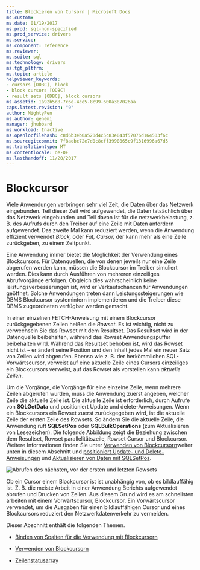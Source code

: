 ```yaml
---
title: Blockieren von Cursorn | Microsoft Docs
ms.custom: 
ms.date: 01/19/2017
ms.prod: sql-non-specified
ms.prod_service: drivers
ms.service: 
ms.component: reference
ms.reviewer: 
ms.suite: sql
ms.technology: drivers
ms.tgt_pltfrm: 
ms.topic: article
helpviewer_keywords:
- cursors [ODBC], block
- block cursors [ODBC]
- result sets [ODBC], block cursors
ms.assetid: 1a92b5d8-7c6e-4ce5-8c99-600a387026aa
caps.latest.revision: "9"
author: MightyPen
ms.author: genemi
manager: jhubbard
ms.workload: Inactive
ms.openlocfilehash: c8d6b3eb0a520d4c5c83e043f57076d164503f6c
ms.sourcegitcommit: 7f8aebc72e7d0c8cff3990865c9f1316996a67d5
ms.translationtype: MT
ms.contentlocale: de-DE
ms.lasthandoff: 11/20/2017
---
```

# <a name="block-cursors"></a>Blockcursor
Viele Anwendungen verbringen sehr viel Zeit, die Daten über das Netzwerk eingebunden. Teil dieser Zeit wird aufgewendet, die Daten tatsächlich über das Netzwerk eingebunden und Teil davon ist für die netzwerkbelastung, z. B. des Aufrufs durch den Treiber auf eine Zeile mit Daten anfordern aufgewendet. Das zweite Mal kann reduziert werden, wenn die Anwendung effizient verwendet *Block,* oder *Fat,* *Cursor,* der kann mehr als eine Zeile zurückgeben, zu einem Zeitpunkt.  
  
 Eine Anwendung immer bietet die Möglichkeit der Verwendung eines Blockcursors. Für Datenquellen, die von denen jeweils nur eine Zeile abgerufen werden kann, müssen die Blockcursor im Treiber simuliert werden. Dies kann durch Ausführen von mehreren einzeiliges Abrufvorgänge erfolgen. Obgleich dies wahrscheinlich keine leistungsverbesserungen ist, wird er Verkaufschancen für Anwendungen geöffnet. Solche Anwendungen treten dann Leistungssteigerungen wie DBMS Blockcursor systemintern implementieren und die Treiber diese DBMS zugeordneten verfügbar werden gemacht.  
  
 In einer einzelnen FETCH-Anweisung mit einem Blockcursor zurückgegebenen Zeilen heißen die *Rowset*. Es ist wichtig, nicht zu verwechseln Sie das Rowset mit dem Resultset. Das Resultset wird in der Datenquelle beibehalten, während das Rowset Anwendungspuffer beibehalten wird. Während das Resultset behoben ist, wird das Rowset nicht ist – er ändert seine Position und den Inhalt jedes Mal ein neuer Satz von Zeilen wird abgerufen. Ebenso wie z. B. der herkömmlichen SQL-Vorwärtscursor, verweist auf eine aktuelle Zeile eines Cursors einzeiliges ein Blockcursors verweist, auf das Rowset als vorstellen kann *aktuelle Zeilen*.  
  
 Um die Vorgänge, die Vorgänge für eine einzelne Zeile, wenn mehrere Zeilen abgerufen wurden, muss die Anwendung zuerst angeben, welcher Zeile die aktuelle Zeile ist. Die aktuelle Zeile ist erforderlich, durch Aufrufe von **SQLGetData** und positioniert Update und delete-Anweisungen. Wenn ein Blockcursors ein Rowset zuerst zurückgegeben wird, ist die aktuelle Zeile der ersten Zeile des Rowsets. So ändern Sie die aktuelle Zeile, die Anwendung ruft **SQLSetPos** oder **SQLBulkOperations** (zum Aktualisieren von Lesezeichen). Die folgende Abbildung zeigt die Beziehung zwischen dem Resultset, Rowset parallelitätszeile, Rowset Cursor und Blockcursor. Weitere Informationen finden Sie unter [Verwenden von Blockcursorn](../../../odbc/reference/develop-app/using-block-cursors.md)weiter unten in diesem Abschnitt und [positioniert Update- und Delete-Anweisungen](../../../odbc/reference/develop-app/positioned-update-and-delete-statements.md) und [Aktualisieren von Daten mit SQLSetPos](../../../odbc/reference/develop-app/updating-data-with-sqlsetpos.md).  
  
 ![Abrufen des nächsten, vor der ersten und letzten Rowsets](../../../odbc/reference/develop-app/media/pr20_2.gif "pr20_2")  
  
 Ob ein Cursor einem Blockcursor ist ist unabhängig von, ob es bildlauffähig ist. Z. B. die meiste Arbeit in einer Anwendung Berichts aufgewendet abrufen und Drucken von Zeilen. Aus diesem Grund wird es am schnellsten arbeiten mit einem Vorwärtscursor, Blockcursor. Ein Vorwärtscursor verwendet, um die Ausgaben für einen bildlauffähigen Cursor und eines Blockcursors reduziert den Netzwerkdatenverkehr zu vermeiden.  
  
 Dieser Abschnitt enthält die folgenden Themen.  
  
-   [Binden von Spalten für die Verwendung mit Blockcursorn](../../../odbc/reference/develop-app/binding-columns-for-use-with-block-cursors.md)  
  
-   [Verwenden von Blockcursorn](../../../odbc/reference/develop-app/using-block-cursors.md)  
  
-   [Zeilenstatusarray](../../../odbc/reference/develop-app/row-status-array.md)

